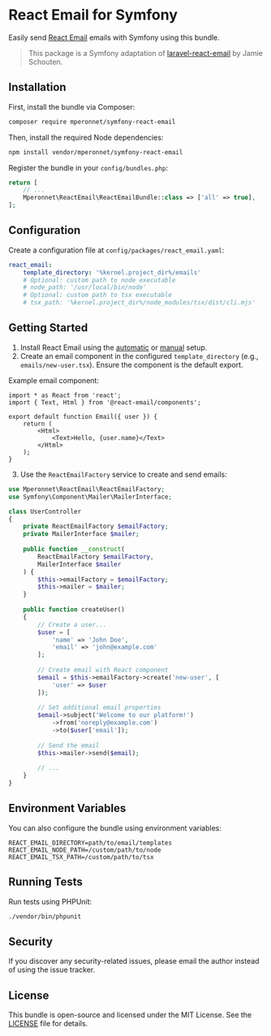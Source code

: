 # React Email for Symfony

Easily send [React Email](https://react.email/) emails with Symfony using this bundle.

> This package is a Symfony adaptation of [laravel-react-email](https://github.com/maantje/laravel-react-email) by Jamie Schouten.

## Installation

First, install the bundle via Composer:

```bash
composer require mperonnet/symfony-react-email
```

Then, install the required Node dependencies:

```bash
npm install vendor/mperonnet/symfony-react-email
```

Register the bundle in your `config/bundles.php`:

```php
return [
    // ...
    Mperonnet\ReactEmail\ReactEmailBundle::class => ['all' => true],
];
```

## Configuration

Create a configuration file at `config/packages/react_email.yaml`:

```yaml
react_email:
    template_directory: '%kernel.project_dir%/emails'
    # Optional: custom path to node executable
    # node_path: '/usr/local/bin/node'
    # Optional: custom path to tsx executable
    # tsx_path: '%kernel.project_dir%/node_modules/tsx/dist/cli.mjs'
```

## Getting Started

1. Install React Email using the [automatic](https://react.email/docs/getting-started/automatic-setup) or [manual](https://react.email/docs/getting-started/manual-setup) setup.
2. Create an email component in the configured `template_directory` (e.g., `emails/new-user.tsx`). Ensure the component is the default export.

Example email component:

```tsx
import * as React from 'react';
import { Text, Html } from '@react-email/components';

export default function Email({ user }) {
    return (
        <Html>
            <Text>Hello, {user.name}</Text>
        </Html>
    );
}
```

3. Use the `ReactEmailFactory` service to create and send emails:

```php
use Mperonnet\ReactEmail\ReactEmailFactory;
use Symfony\Component\Mailer\MailerInterface;

class UserController
{
    private ReactEmailFactory $emailFactory;
    private MailerInterface $mailer;
    
    public function __construct(
        ReactEmailFactory $emailFactory,
        MailerInterface $mailer
    ) {
        $this->emailFactory = $emailFactory;
        $this->mailer = $mailer;
    }
    
    public function createUser()
    {
        // Create a user...
        $user = [
            'name' => 'John Doe',
            'email' => 'john@example.com'
        ];
        
        // Create email with React component
        $email = $this->emailFactory->create('new-user', [
            'user' => $user
        ]);
        
        // Set additional email properties
        $email->subject('Welcome to our platform!')
            ->from('noreply@example.com')
            ->to($user['email']);
            
        // Send the email
        $this->mailer->send($email);
        
        // ...
    }
}
```

## Environment Variables

You can also configure the bundle using environment variables:

```env
REACT_EMAIL_DIRECTORY=path/to/email/templates
REACT_EMAIL_NODE_PATH=/custom/path/to/node
REACT_EMAIL_TSX_PATH=/custom/path/to/tsx
```

## Running Tests

Run tests using PHPUnit:

```bash
./vendor/bin/phpunit
```

## Security

If you discover any security-related issues, please email the author instead of using the issue tracker.

## License

This bundle is open-source and licensed under the MIT License. See the [LICENSE](/LICENSE) file for details.